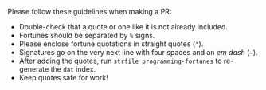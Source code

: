 Please follow these guidelines when making a PR:

* Double-check that a quote or one like it is not already included.
* Fortunes should be separated by `%` signs.
* Please enclose fortune quotations in straight quotes (`"`).
* Signatures go on the very next line with four spaces and an *em dash* (`—`).
* After adding the quotes, run `strfile programming-fortunes` to re-generate the `dat` index.
* Keep quotes safe for work!
